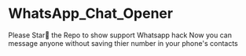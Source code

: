 # WhatsApp_Chat_Opener
Please Star🌟 the Repo to show support
Whatsapp hack
Now you can message anyone without saving thier number in your phone's contacts
